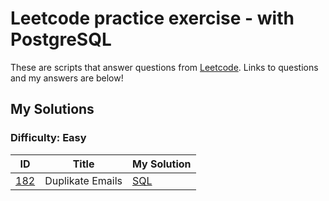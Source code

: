 # Leetcode practice exercise - with PostgreSQL

These are scripts that answer questions from [Leetcode](https://leetcode.com/problemset/). Links to questions and my answers are below!

## My Solutions

### Difficulty: Easy

| ID | Title | My Solution |
| --- | --- | --- |
| [182](https://leetcode.com/problems/duplicate-emails/) |Duplikate Emails | [SQL](Easy/182_Duplicate_Emails.sql)
